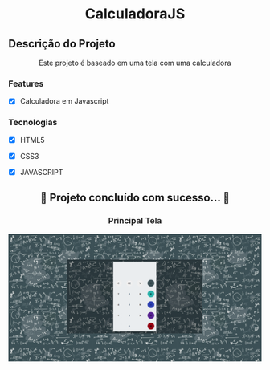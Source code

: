 <h1 align="center">CalculadoraJS</h1>


## Descrição do Projeto
<p align="center">Este projeto é baseado em uma tela com uma calculadora</p>

### Features

- [x] Calculadora em Javascript


### Tecnologias
- [x] HTML5
- [x] CSS3
- [x] JAVASCRIPT




<h2 align="center"> 
	 🚀 Projeto concluído com sucesso... 🚀
</h2>


<h3 align="center" style="font-weight: 600";>Principal Tela</h3>
<img src ="img/img 01.jpg">